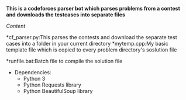 **This is a codeforces parser bot which parses problems from a contest and downloads
the testcases into separate files**

*Content*

*cf_parser.py:This parses the contests and download the separate test cases into a folder in your
	      current directory
*mytemp.cpp:My basic template file which is copied to every problem directory's soslution file

*runfile.bat:Batch file to compile the solution file		
	
* Dependencies:
	* Python 3
	* Python Requests library
	* Python BeautifulSoup library

